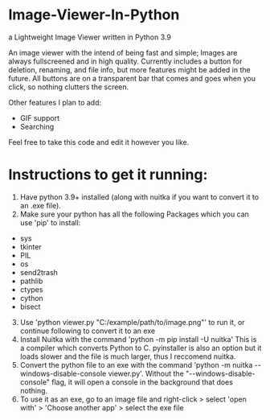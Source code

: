 # Image-Viewer-In-Python
a Lightweight Image Viewer written in Python 3.9

An image viewer with the intend of being fast and simple; Images are always fullscreened and in high quality. Currently includes a button for deletion, renaming,
and file info, but more features might be added in the future. All buttons are on a transparent bar that comes and goes when you click, so nothing clutters the screen.

Other features I plan to add:
- GIF support
- Searching

Feel free to take this code and edit it however you like.

# Instructions to get it running:

1. Have python 3.9+ installed (along with nuitka if you want to convert it to an .exe file).
2. Make sure your python has all the following Packages which you can use 'pip' to install:
  - sys
  - tkinter
  - PIL
  - os
  - send2trash
  - pathlib
  - ctypes
  - cython
  - bisect
3. Use 'python viewer.py "C:/example/path/to/image.png"' to run it, or continue following to convert it to an exe
4. Install Nuitka with the command 'python -m pip install -U nuitka' This is a compiler which converts Python to C. pyinstaller is also an option but it loads slower and the file is much larger, thus I reccomend nuitka.
5. Convert the python file to an exe with the command 'python -m nuitka --windows-disable-console viewer.py'. Without the "--windows-disable-console" flag, it will open a console in the background that does nothing.
6. To use it as an exe, go to an image file and right-click > select 'open with' > 'Choose another app' > select the exe file

